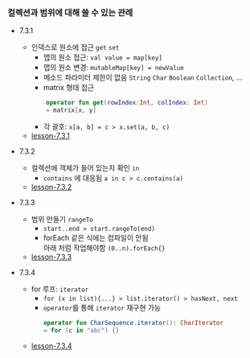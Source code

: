 ### 컬렉션과 범위에 대해 쓸 수 있는 관례

- 7.3.1
    - 인덱스로 원소에 접근 `get` `set`
        - 맵의 원소 접근: `val value = map[key]`
        - 맵의 원소 변경: `mutableMap[key] = newValue`
        - 메소드 파라미터 제한이 없음 `String` `Char` `Boolean` `Collection`, ...
        - matrix 형태 접근
        ```kotlin
            operator fun get(rowIndex:Int, colIndex: Int) 
            = matrix[x, y] 
        ```
        - 각 괄호: `x[a, b] = c > x.set(a, b, c)`
    - [lesson-7.3.1](lesson-7.3.1.kt)

- 7.3.2
    - 컬렉션에 객체가 들어 있는지 확인 `in`
        - `contains` 에 대응됨
        `a in c > c.contains(a)`
    - [lesson-7.3.2](lesson-7.3.2.kt)

- 7.3.3
    - 범위 만들기 `rangeTo`
        - `start..end > start.rangeTo(end)`
        - forEach 같은 식에는 컴파일이 안됨 \
          아래 처럼 작업해야함
          `(0..n).forEach{}`
    - [lesson-7.3.3](lesson-7.3.3.kt)

- 7.3.4
    - for 루프: `iterator`
      - `for (x in list){...} > list.iterator() > hasNext, next`
      - `operator`를 통해 `iterator` 재구현 가능
        ```kotlin
        operator fun CharSequence.iterator(): CharIterator
        = for (c in "abc") {}
        ```
    - [lesson-7.3.4](lesson-7.3.4.kt)
